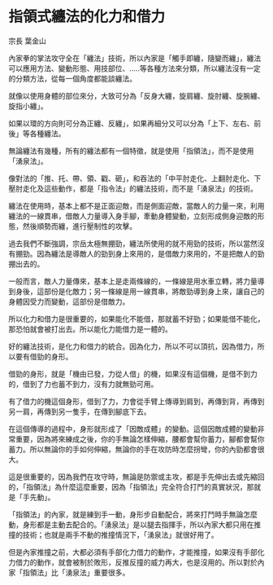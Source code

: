 # 指領式纏法的化力和借力

宗長
葉金山

內家拳的掌法攻守全在「纏法」技術，所以內家是「觸手即纏，隨變而纏」，纏法可以應用方法、變動形態、用技部位、.....等各種方法來分類，所以纏法沒有一定的分類方法，從每一個角度都能談纏法。

就像以使用身體的部位來分，大致可分為「反身大纏，旋肩纏、旋肘纏、旋腕纏、旋指小纏」。

如果以環的方向則可分為正纏、反纏」，如果再細分又可以分為「上下、左右、前後」等各種纏法。

無論纏法有幾種，所有的纏法都有一個特徵，就是使用「指領法」，而不是使用「湧泉法」。

像對法的「推、托、帶、領、戳、砸」，和吞法的「中平肘走化、上翻肘走化、下壓肘走化及這些動作，都是「指令法」的纏法技術，而不是「湧泉法」的技術。

纏法在使用時，基本上都不是正面迎敵，而是側面迎敵，當敵人的力量一來，利用纏法的一線貫串，借敵人力量導入身手腳，牽動身體變動，立刻形成側身迎敵的形態，然後順勢而纏，進行壓制性的攻擊。

過去我們不斷強調，宗岳太極無掤勁，纏法所使用的就不用勁的技術，所以當然沒有掤勁。因為纏法是導敵人的勁到身上來用的，是借敵力來用的，不是把敵人的勁掤出去的。

一般而言，敵人力量傳來，基本上是走兩條線的，一條線是用水車立轉，將力量導到身後，這部份是化敵力；另一條線是用一線貫串，將敵勁導到身上來，讓自己的身體因受力而變動，這部份是借敵力。

所以化力和借力是很重要的，如果能化不能借，那就蓄不好勁；如果能借不能化，那恐怕就會被打出去。所以能化力能借力是一體的。

好的纏法技術，是化力和借力的統合。因為化力，所以不可以頂抗，因為借力，所以要有借勁的身形。

借勁的身形，就是「機由已發，力從人借」的機，如果沒有這個機，是借不到力的，借到了力也蓄不到力，沒有力就無勁可用。

有了借力的機這個身形，借到了力，力會從手臂上傳導到肩到，再傳到背，再傳到另一肩，再傳到另一隻手，在傳到腳底下去。

在這個傳導的過程中，身形就形成了「因敵成體」的變動。這個因敵成體的變動非常重要，因為將來練成之後，你的手無論怎樣伸縮，腰都會幫你蓄力，腳都會幫你蓄力。所以無論你的手如何伸縮，無論你的手在攻防時怎麼拐彎，你的內勁都會很大。

這是很重要的，因為我們在攻守時，無論是防禦或主攻，都是手先伸出去或先縮回的，「指領法」為什麼這麼重要，因為「指領法」完全符合打鬥的真實狀況，那就是「手先動」。

「指領法」的內家，就是練到手一動，身形步自動配合，將來打鬥時手無論怎麼動，身形都是主動去配合的。「湧泉法」是以腿去指揮手，所以內家大都只用在推撞的技術；也就是兩手不動的推撞情況下，「湧泉法」就很好用了。

但是內家推撞之前，大都必須有手部化力借力的動作，才能推撞，如果沒有手部化力借力的動作，就會被制於敗形，反推反撞的威力再大，也是沒用的。所以對於內家「指領法」比「湧泉法」重要很多。